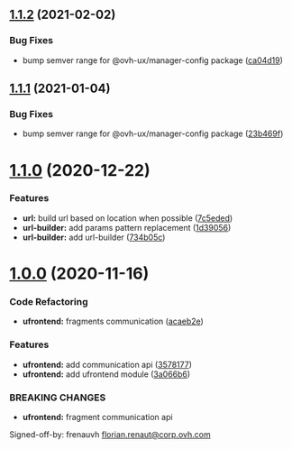 ## [1.1.2](https://github.com/ovh/manager/compare/@ovh-ux/ufrontend@1.1.1...@ovh-ux/ufrontend@1.1.2) (2021-02-02)


### Bug Fixes

* bump semver range for @ovh-ux/manager-config package ([ca04d19](https://github.com/ovh/manager/commit/ca04d19b7a038544f1b5e3b211d0a1c3b70a0d5b))



## [1.1.1](https://github.com/ovh/manager/compare/@ovh-ux/ufrontend@1.1.0...@ovh-ux/ufrontend@1.1.1) (2021-01-04)


### Bug Fixes

* bump semver range for @ovh-ux/manager-config package ([23b469f](https://github.com/ovh/manager/commit/23b469f6264610c47076da908f688e8069f19c76))



# [1.1.0](https://github.com/ovh/manager/compare/@ovh-ux/ufrontend@1.0.0...@ovh-ux/ufrontend@1.1.0) (2020-12-22)


### Features

* **url:** build url based on location when possible ([7c5eded](https://github.com/ovh/manager/commit/7c5ededa5ad1c943ffc31b4aa5bf0f6b25d64e87))
* **url-builder:** add params pattern replacement ([1d39056](https://github.com/ovh/manager/commit/1d390567c671a5071706864fd1086648003e6456))
* **url-builder:** add url-builder ([734b05c](https://github.com/ovh/manager/commit/734b05c50198424fcfffc9917db47a2abb92be3d))



# [1.0.0](https://github.com/ovh/manager/compare/@ovh-ux/ufrontend@0.0.0...@ovh-ux/ufrontend@1.0.0) (2020-11-16)


### Code Refactoring

* **ufrontend:** fragments communication ([acaeb2e](https://github.com/ovh/manager/commit/acaeb2e9d1541e491c995fd41bb7cb0f6cd112ad))


### Features

* **ufrontend:** add communication api ([3578177](https://github.com/ovh/manager/commit/35781776e132fa0188ca662a8dfa84b84a296f35))
* **ufrontend:** add ufrontend module ([3a066b6](https://github.com/ovh/manager/commit/3a066b640ba40260f94587d36f9cc8075ced60cf))


### BREAKING CHANGES

* **ufrontend:** fragment communication api

Signed-off-by: frenauvh <florian.renaut@corp.ovh.com>



